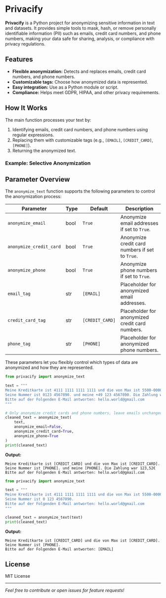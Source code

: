 # Privacify

**Privacify** is a Python project for anonymizing sensitive information in text and datasets. It provides simple tools to mask, hash, or remove personally identifiable information (PII) such as emails, credit card numbers, and phone numbers, making your data safe for sharing, analysis, or compliance with privacy regulations.

## Features


- **Flexible anonymization:** Detects and replaces emails, credit card numbers, and phone numbers.
- **Customizable tags:** Choose how anonymized data is represented.
- **Easy integration:** Use as a Python module or script.
- **Compliance:** Helps meet GDPR, HIPAA, and other privacy requirements.

## How It Works

The main function processes your text by:
1. Identifying emails, credit card numbers, and phone numbers using regular expressions.
2. Replacing them with customizable tags (e.g., `[EMAIL]`, `[CREDIT_CARD]`, `[PHONE]`).
3. Returning the anonymized text.

### Example: Selective Anonymization
## Parameter Overview

The `anonymize_text` function supports the following parameters to control the anonymization process:

| Parameter              | Type    | Default       | Description                                                        |
|------------------------|---------|---------------|--------------------------------------------------------------------|
| `anonymize_email`      | bool    | `True`        | Anonymize email addresses if set to `True`.                        |
| `anonymize_credit_card`| bool    | `True`        | Anonymize credit card numbers if set to `True`.                    |
| `anonymize_phone`      | bool    | `True`        | Anonymize phone numbers if set to `True`.                          |
| `email_tag`            | str     | `[EMAIL]`     | Placeholder for anonymized email addresses.                        |
| `credit_card_tag`      | str     | `[CREDIT_CARD]` | Placeholder for anonymized credit card numbers.                 |
| `phone_tag`            | str     | `[PHONE]`     | Placeholder for anonymized phone numbers.                          |

These parameters let you flexibly control which types of data are anonymized and how they are represented.

```python
from privacify import anonymize_text

text = """
Meine Kreditkarte ist 4111 1111 1111 1111 und die von Max ist 5500-0000-0000-0004.
Seine Nummer ist 0123 4567890. und meine +49 123 4567890. Die Zahlung war 123,52€
Bitte auf der Folgenden E-Mail antworten: hello.world@gmail.com
"""

# Only anonymize credit cards and phone numbers, leave emails unchanged
cleaned_text = anonymize_text(
    text,
    anonymize_email=False,
    anonymize_credit_card=True,
    anonymize_phone=True
)
print(cleaned_text)
```

**Output:**
```
Meine Kreditkarte ist [CREDIT_CARD] und die von Max ist [CREDIT_CARD].
Seine Nummer ist [PHONE]. und meine [PHONE]. Die Zahlung war 123,52€
Bitte auf der Folgenden E-Mail antworten: hello.world@gmail.com
```

```python
from privacify import anonymize_text

text = """
Meine Kreditkarte ist 4111 1111 1111 1111 und die von Max ist 5500-0000-0000-0004.
Seine Nummer ist 0 123 4567890.
Bitte auf der Folgenden E-Mail antworten: hello.world@gmail.com
"""

cleaned_text = anonymize_text(text)
print(cleaned_text)
```

**Output:**
```
Meine Kreditkarte ist [CREDIT_CARD] und die von Max ist [CREDIT_CARD].
Seine Nummer ist [PHONE].
Bitte auf der Folgenden E-Mail antworten: [EMAIL]
```

## License

MIT License

---

*Feel free to contribute or open issues for feature requests!*
